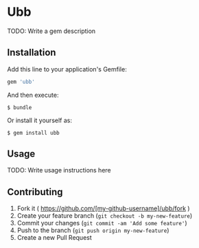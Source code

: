 # Ubb

TODO: Write a gem description

## Installation

Add this line to your application's Gemfile:

```ruby
gem 'ubb'
```

And then execute:

    $ bundle

Or install it yourself as:

    $ gem install ubb

## Usage

TODO: Write usage instructions here

## Contributing

1. Fork it ( https://github.com/[my-github-username]/ubb/fork )
2. Create your feature branch (`git checkout -b my-new-feature`)
3. Commit your changes (`git commit -am 'Add some feature'`)
4. Push to the branch (`git push origin my-new-feature`)
5. Create a new Pull Request
